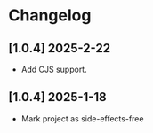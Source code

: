 # Changelog

## [1.0.4] 2025-2-22

- Add CJS support.


## [1.0.4] 2025-1-18

- Mark project as side-effects-free
